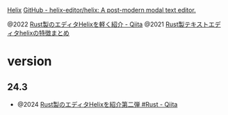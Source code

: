 [Helix](https://docs.helix-editor.com/)
[GitHub - helix-editor/helix: A post-modern modal text editor.](https://github.com/helix-editor/helix)

@2022 [Rust製のエディタHelixを軽く紹介 - Qiita](https://qiita.com/GreasySlug/items/d197a3aada6ad29f8438)
@2021 [Rust製テキストエディタhelixの特徴まとめ](https://zenn.dev/rail44/articles/af7e2781263583)

# version

## 24.3

- @2024 [Rust製のエディタHelixを紹介第二弾 #Rust - Qiita](https://qiita.com/GreasySlug/items/11b7548848119adb6967)

